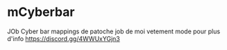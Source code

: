 # mCyberbar

JOb Cyber bar mappings de patoche job de moi vetement mode pour plus d'info https://discord.gg/4WWUxYGjn3
